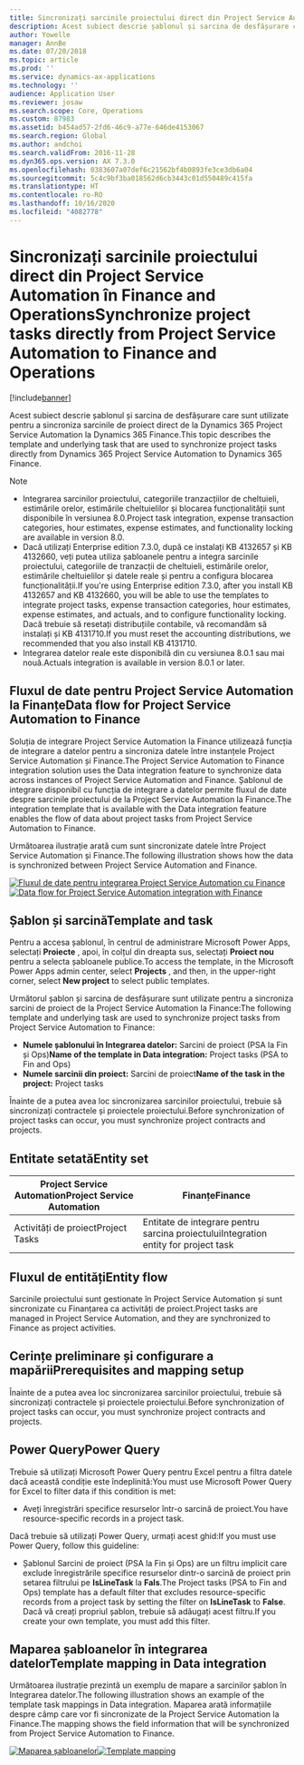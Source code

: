 ```yaml
---
title: Sincronizați sarcinile proiectului direct din Project Service Automation în Finance and Operations
description: Acest subiect descrie șablonul și sarcina de desfășurare care sunt utilizate pentru a sincroniza sarcinile de proiect direct de la Microsoft Dynamics 365 Project Service Automation la Dynamics 365 Finance.
author: Yowelle
manager: AnnBe
ms.date: 07/20/2018
ms.topic: article
ms.prod: ''
ms.service: dynamics-ax-applications
ms.technology: ''
audience: Application User
ms.reviewer: josaw
ms.search.scope: Core, Operations
ms.custom: 87983
ms.assetid: b454ad57-2fd6-46c9-a77e-646de4153067
ms.search.region: Global
ms.author: andchoi
ms.search.validFrom: 2016-11-28
ms.dyn365.ops.version: AX 7.3.0
ms.openlocfilehash: 0383607a07def6c21562bf4b0893fe3ce3db6a04
ms.sourcegitcommit: 5c4c9bf3ba018562d6cb3443c01d550489c415fa
ms.translationtype: HT
ms.contentlocale: ro-RO
ms.lasthandoff: 10/16/2020
ms.locfileid: "4082778"
---
```

# <a name="synchronize-project-tasks-directly-from-project-service-automation-to-finance-and-operations"></a><span data-ttu-id="3a6cb-103">Sincronizați sarcinile proiectului direct din Project Service Automation în Finance and Operations</span><span class="sxs-lookup"><span data-stu-id="3a6cb-103">Synchronize project tasks directly from Project Service Automation to Finance and Operations</span></span>

[!include[banner](../includes/banner.md)]

<span data-ttu-id="3a6cb-104">Acest subiect descrie șablonul și sarcina de desfășurare care sunt utilizate pentru a sincroniza sarcinile de proiect direct de la Dynamics 365 Project Service Automation la Dynamics 365 Finance.</span><span class="sxs-lookup"><span data-stu-id="3a6cb-104">This topic describes the template and underlying task that are used to synchronize project tasks directly from Dynamics 365 Project Service Automation to Dynamics 365 Finance.</span></span>

> [!NOTE]
> - <span data-ttu-id="3a6cb-105">Integrarea sarcinilor proiectului, categoriile tranzacțiilor de cheltuieli, estimările orelor, estimările cheltuielilor și blocarea funcționalității sunt disponibile în versiunea 8.0.</span><span class="sxs-lookup"><span data-stu-id="3a6cb-105">Project task integration, expense transaction categories, hour estimates, expense estimates, and functionality locking are available in version 8.0.</span></span>
> - <span data-ttu-id="3a6cb-106">Dacă utilizați Enterprise edition 7.3.0, după ce instalați KB 4132657 și KB 4132660, veți putea utiliza șabloanele pentru a integra sarcinile proiectului, categoriile de tranzacții de cheltuieli, estimările orelor, estimările cheltuielilor și datele reale și pentru a configura blocarea funcționalității.</span><span class="sxs-lookup"><span data-stu-id="3a6cb-106">If you're using Enterprise edition 7.3.0, after you install KB 4132657 and KB 4132660, you will be able to use the templates to integrate project tasks, expense transaction categories, hour estimates, expense estimates, and actuals, and to configure functionality locking.</span></span> <span data-ttu-id="3a6cb-107">Dacă trebuie să resetați distribuțiile contabile, vă recomandăm să instalați și KB 4131710.</span><span class="sxs-lookup"><span data-stu-id="3a6cb-107">If you must reset the accounting distributions, we recommended that you also install KB 4131710.</span></span>
> - <span data-ttu-id="3a6cb-108">Integrarea datelor reale este disponibilă din cu versiunea 8.0.1 sau mai nouă.</span><span class="sxs-lookup"><span data-stu-id="3a6cb-108">Actuals integration is available in version 8.0.1 or later.</span></span>

## <a name="data-flow-for-project-service-automation-to-finance"></a><span data-ttu-id="3a6cb-109">Fluxul de date pentru Project Service Automation la Finanțe</span><span class="sxs-lookup"><span data-stu-id="3a6cb-109">Data flow for Project Service Automation to Finance</span></span>

<span data-ttu-id="3a6cb-110">Soluția de integrare Project Service Automation la Finance utilizează funcția de integrare a datelor pentru a sincroniza datele între instanțele Project Service Automation și Finance.</span><span class="sxs-lookup"><span data-stu-id="3a6cb-110">The Project Service Automation to Finance integration solution uses the Data integration feature to synchronize data across instances of Project Service Automation and Finance.</span></span> <span data-ttu-id="3a6cb-111">Șablonul de integrare disponibil cu funcția de integrare a datelor permite fluxul de date despre sarcinile proiectului de la Project Service Automation la Finance.</span><span class="sxs-lookup"><span data-stu-id="3a6cb-111">The integration template that is available with the Data integration feature enables the flow of data about project tasks from Project Service Automation to Finance.</span></span>

<span data-ttu-id="3a6cb-112">Următoarea ilustrație arată cum sunt sincronizate datele între Project Service Automation și Finance.</span><span class="sxs-lookup"><span data-stu-id="3a6cb-112">The following illustration shows how the data is synchronized between Project Service Automation and Finance.</span></span>

<span data-ttu-id="3a6cb-113">[![Fluxul de date pentru integrarea Project Service Automation cu Finance](./media/ProjectTasksFlow.png)](./media/ProjectTasksFlow.png)</span><span class="sxs-lookup"><span data-stu-id="3a6cb-113">[![Data flow for Project Service Automation integration with Finance](./media/ProjectTasksFlow.png)](./media/ProjectTasksFlow.png)</span></span>

## <a name="template-and-task"></a><span data-ttu-id="3a6cb-114">Șablon și sarcină</span><span class="sxs-lookup"><span data-stu-id="3a6cb-114">Template and task</span></span>

<span data-ttu-id="3a6cb-115">Pentru a accesa șablonul, în centrul de administrare Microsoft Power Apps, selectați **Proiecte** , apoi, în colțul din dreapta sus, selectați **Proiect nou** pentru a selecta șabloanele publice.</span><span class="sxs-lookup"><span data-stu-id="3a6cb-115">To access the template, in the Microsoft Power Apps admin center, select **Projects** , and then, in the upper-right corner, select **New project** to select public templates.</span></span>

<span data-ttu-id="3a6cb-116">Următorul șablon și sarcina de desfășurare sunt utilizate pentru a sincroniza sarcini de proiect de la Project Service Automation la Finance:</span><span class="sxs-lookup"><span data-stu-id="3a6cb-116">The following template and underlying task are used to synchronize project tasks from Project Service Automation to Finance:</span></span>

- <span data-ttu-id="3a6cb-117">**Numele șablonului în Integrarea datelor:** Sarcini de proiect (PSA la Fin și Ops)</span><span class="sxs-lookup"><span data-stu-id="3a6cb-117">**Name of the template in Data integration:** Project tasks (PSA to Fin and Ops)</span></span>
- <span data-ttu-id="3a6cb-118">**Numele sarcinii din proiect:** Sarcini de proiect</span><span class="sxs-lookup"><span data-stu-id="3a6cb-118">**Name of the task in the project:** Project tasks</span></span>

<span data-ttu-id="3a6cb-119">Înainte de a putea avea loc sincronizarea sarcinilor proiectului, trebuie să sincronizați contractele și proiectele proiectului.</span><span class="sxs-lookup"><span data-stu-id="3a6cb-119">Before synchronization of project tasks can occur, you must synchronize project contracts and projects.</span></span>

## <a name="entity-set"></a><span data-ttu-id="3a6cb-120">Entitate setată</span><span class="sxs-lookup"><span data-stu-id="3a6cb-120">Entity set</span></span>

| <span data-ttu-id="3a6cb-121">Project Service Automation</span><span class="sxs-lookup"><span data-stu-id="3a6cb-121">Project Service Automation</span></span> | <span data-ttu-id="3a6cb-122">Finanțe</span><span class="sxs-lookup"><span data-stu-id="3a6cb-122">Finance</span></span>                             |
|----------------------------|-------------------------------------|
| <span data-ttu-id="3a6cb-123">Activități de proiect</span><span class="sxs-lookup"><span data-stu-id="3a6cb-123">Project Tasks</span></span>              | <span data-ttu-id="3a6cb-124">Entitate de integrare pentru sarcina proiectului</span><span class="sxs-lookup"><span data-stu-id="3a6cb-124">Integration entity for project task</span></span> |

## <a name="entity-flow"></a><span data-ttu-id="3a6cb-125">Fluxul de entități</span><span class="sxs-lookup"><span data-stu-id="3a6cb-125">Entity flow</span></span>

<span data-ttu-id="3a6cb-126">Sarcinile proiectului sunt gestionate în Project Service Automation și sunt sincronizate cu Finanțarea ca activități de proiect.</span><span class="sxs-lookup"><span data-stu-id="3a6cb-126">Project tasks are managed in Project Service Automation, and they are synchronized to Finance as project activities.</span></span>

## <a name="prerequisites-and-mapping-setup"></a><span data-ttu-id="3a6cb-127">Cerințe preliminare și configurare a mapării</span><span class="sxs-lookup"><span data-stu-id="3a6cb-127">Prerequisites and mapping setup</span></span>

<span data-ttu-id="3a6cb-128">Înainte de a putea avea loc sincronizarea sarcinilor proiectului, trebuie să sincronizați contractele și proiectele proiectului.</span><span class="sxs-lookup"><span data-stu-id="3a6cb-128">Before synchronization of project tasks can occur, you must synchronize project contracts and projects.</span></span>

## <a name="power-query"></a><span data-ttu-id="3a6cb-129">Power Query</span><span class="sxs-lookup"><span data-stu-id="3a6cb-129">Power Query</span></span>

<span data-ttu-id="3a6cb-130">Trebuie să utilizați Microsoft Power Query pentru Excel pentru a filtra datele dacă această condiție este îndeplinită:</span><span class="sxs-lookup"><span data-stu-id="3a6cb-130">You must use Microsoft Power Query for Excel to filter data if this condition is met:</span></span>

- <span data-ttu-id="3a6cb-131">Aveți înregistrări specifice resurselor într-o sarcină de proiect.</span><span class="sxs-lookup"><span data-stu-id="3a6cb-131">You have resource-specific records in a project task.</span></span>

<span data-ttu-id="3a6cb-132">Dacă trebuie să utilizați Power Query, urmați acest ghid:</span><span class="sxs-lookup"><span data-stu-id="3a6cb-132">If you must use Power Query, follow this guideline:</span></span>

- <span data-ttu-id="3a6cb-133">Șablonul Sarcini de proiect (PSA la Fin și Ops) are un filtru implicit care exclude înregistrările specifice resurselor dintr-o sarcină de proiect prin setarea filtrului pe **IsLineTask** la **Fals**.</span><span class="sxs-lookup"><span data-stu-id="3a6cb-133">The Project tasks (PSA to Fin and Ops) template has a default filter that excludes resource-specific records from a project task by setting the filter on **IsLineTask** to **False**.</span></span> <span data-ttu-id="3a6cb-134">Dacă vă creați propriul șablon, trebuie să adăugați acest filtru.</span><span class="sxs-lookup"><span data-stu-id="3a6cb-134">If you create your own template, you must add this filter.</span></span>

## <a name="template-mapping-in-data-integration"></a><span data-ttu-id="3a6cb-135">Maparea șabloanelor în integrarea datelor</span><span class="sxs-lookup"><span data-stu-id="3a6cb-135">Template mapping in Data integration</span></span>

<span data-ttu-id="3a6cb-136">Următoarea ilustrație prezintă un exemplu de mapare a sarcinilor șablon în Integrarea datelor.</span><span class="sxs-lookup"><span data-stu-id="3a6cb-136">The following illustration shows an example of the template task mappings in Data integration.</span></span> <span data-ttu-id="3a6cb-137">Maparea arată informațiile despre câmp care vor fi sincronizate de la Project Service Automation la Finance.</span><span class="sxs-lookup"><span data-stu-id="3a6cb-137">The mapping shows the field information that will be synchronized from Project Service Automation to Finance.</span></span>

<span data-ttu-id="3a6cb-138">[![Maparea șabloanelor](./media/ProjectTasksMapping.png)](./media/ProjectTasksMapping.png)</span><span class="sxs-lookup"><span data-stu-id="3a6cb-138">[![Template mapping](./media/ProjectTasksMapping.png)](./media/ProjectTasksMapping.png)</span></span>
